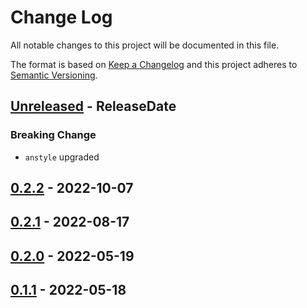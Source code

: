 # Change Log
All notable changes to this project will be documented in this file.

The format is based on [Keep a Changelog](http://keepachangelog.com/)
and this project adheres to [Semantic Versioning](http://semver.org/).

<!-- next-header -->
## [Unreleased] - ReleaseDate

### Breaking Change

- `anstyle` upgraded

## [0.2.2] - 2022-10-07

## [0.2.1] - 2022-08-17

## [0.2.0] - 2022-05-19

## [0.1.1] - 2022-05-18

<!-- next-url -->
[Unreleased]: https://github.com/rust-cli/anstyle/compare/anstyle-yansi-v0.2.2...HEAD
[0.2.2]: https://github.com/rust-cli/anstyle/compare/anstyle-yansi-v0.2.1...anstyle-yansi-v0.2.2
[0.2.1]: https://github.com/rust-cli/anstyle/compare/anstyle-yansi-v0.2.0...anstyle-yansi-v0.2.1
[0.2.0]: https://github.com/rust-cli/anstyle/compare/anstyle-yansi-v0.1.1...anstyle-yansi-v0.2.0
[0.1.1]: https://github.com/rust-cli/anstyle/compare/1fd4f936999b5b3ecd5e3f0d8decb9e9c62b7f24...anstyle-yansi-v0.1.1
